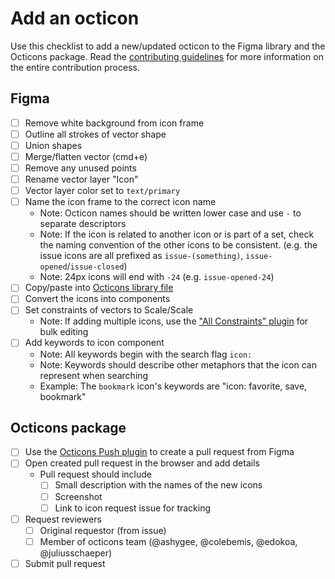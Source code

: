 # Add an octicon

Use this checklist to add a new/updated octicon to the Figma library and the Octicons package. Read the [contributing guidelines](/CONTRIBUTING.md) for more information on the entire contribution process.

## Figma
- [ ] Remove white background from icon frame
- [ ] Outline all strokes of vector shape
- [ ] Union shapes
- [ ] Merge/flatten vector (cmd+e)
- [ ] Remove any unused points
- [ ] Rename vector layer "Icon"
- [ ] Vector layer color set to `text/primary`
- [ ] Name the icon frame to the correct icon name
  - Note: Octicon names should be written lower case and use `-` to separate descriptors
  - Note: If the icon is related to another icon or is part of a set, check the naming convention of the other icons to be consistent. (e.g. the issue icons are all prefixed as `issue-(something)`, `issue-opened`/`issue-closed`)
  - Note: 24px icons will end with `-24` (e.g. `issue-opened-24`)
- [ ] Copy/paste into [Octicons library file](https://www.figma.com/file/1ljgTFkT5NKNRfq5hw07JQ/Octicons?node-id=0%3A1)
- [ ] Convert the icons into components
- [ ] Set constraints of vectors to Scale/Scale
  - Note: If adding multiple icons, use the ["All Constraints" plugin](https://www.figma.com/community/plugin/847224511609531534/All-Constraints) for bulk editing
- [ ] Add keywords to icon component
  - Note: All keywords begin with the search flag `icon: `
  - Note: Keywords should describe other metaphors that the icon can represent when searching
  - Example: The `bookmark` icon's keywords are "icon: favorite, save, bookmark"

## Octicons package
- [ ] Use the [Octicons Push plugin](https://www.figma.com/community/plugin/825432045044458754/Octicons-Push) to create a pull request from Figma
- [ ] Open created pull request in the browser and add details
  - Pull request should include
    - [ ] Small description with the names of the new icons
    - [ ] Screenshot
    - [ ] Link to icon request issue for tracking
- [ ] Request reviewers
  - [ ] Original requestor (from issue)
  - [ ] Member of octicons team (@ashygee, @colebemis, @edokoa, @juliusschaeper)
- [ ] Submit pull request
